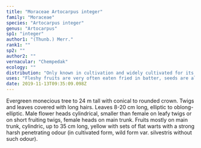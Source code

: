 ```yaml
---
title: "Moraceae Artocarpus integer"
family: "Moraceae"
species: "Artocarpus integer"
genus: "Artocarpus"
sp1: "integer"
author1: "(Thunb.) Merr."
rank1: ""
sp2: ""
author2: ""
vernacular: "Chempedak"
ecology: ""
distribution: "Only known in cultivation and widely cultivated for its edible fruits and seeds in SE Asia."
uses: "Fleshy fruits are very often eaten fried in batter, seeds are also edible."
date: 2019-11-13T09:35:09.098Z
---
```

Evergreen monecious tree to 24 m tall with conical to rounded crown. Twigs and leaves covered with long hairs. Leaves 8-20 cm long, elliptic to oblong-elliptic. Male flower heads cylindrical, smaller than female on leafy twigs or on short fruiting twigs, female heads on main trunk. Fruits mostly on main trunk, cylindric, up to 35 cm long, yellow with sets of flat warts with a strong harsh penetrating odour (in cultivated form, wild form var. silvestris without such odour).